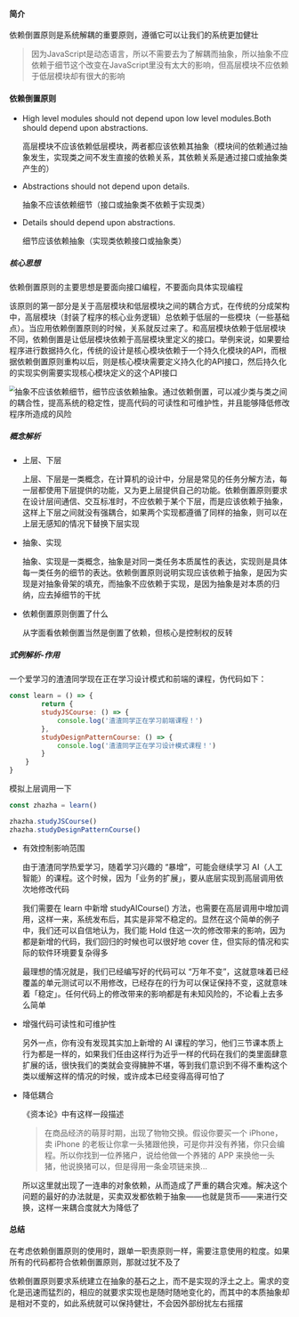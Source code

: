 #### 简介

依赖倒置原则是系统解耦的重要原则，遵循它可以让我们的系统更加健壮

> 因为JavaScript是动态语言，所以不需要去为了解耦而抽象，所以抽象不应依赖于细节这个改变在JavaScript里没有太大的影响，但高层模块不应依赖于低层模块却有很大的影响





#### 依赖倒置原则

* High level modules should not depend upon low level modules.Both should depend upon abstractions. 

  高层模块不应该依赖低层模块，两者都应该依赖其抽象（模块间的依赖通过抽象发生，实现类之间不发生直接的依赖关系，其依赖关系是通过接口或抽象类产生的）

* Abstractions should not depend upon details. 

  抽象不应该依赖细节（接口或抽象类不依赖于实现类）

* Details should depend upon abstractions. 

  细节应该依赖抽象（实现类依赖接口或抽象类）



##### 核心思想

依赖倒置原则的主要思想是要面向接口编程，不要面向具体实现编程

该原则的第一部分是关于高层模块和低层模块之间的耦合方式，在传统的分成架构中，高层模块（封装了程序的核心业务逻辑）总依赖于低层的一些模块（一些基础点）。当应用依赖倒置原则的时候，关系就反过来了。和高层模块依赖于低层模块不同，依赖倒置是让低层模块依赖于高层模块里定义的接口。举例来说，如果要给程序进行数据持久化，传统的设计是核心模块依赖于一个持久化模块的API，而根据依赖倒置原则重构以后，则是核心模块需要定义持久化的API接口，然后持久化的实现实例需要实现核心模块定义的这个API接口

<img src="https://qiniu-image.qtshe.com/0CD83296.png" style="zoom:60%;float:left;" />

抽象不应该依赖细节，细节应该依赖抽象。通过依赖倒置，可以减少类与类之间的耦合性，提高系统的稳定性，提高代码的可读性和可维护性，并且能够降低修改程序所造成的风险



##### 概念解析

* 上层、下层

  上层、下层是一类概念，在计算机的设计中，分层是常见的任务分解方法，每一层都使用下层提供的功能，又为更上层提供自己的功能。依赖倒置原则要求在设计层间通信、交互标准时，不应依赖于某个下层，而是应该依赖于抽象，这样上下层之间就没有强耦合，如果两个实现都遵循了同样的抽象，则可以在上层无感知的情况下替换下层实现

* 抽象、实现

  抽象、实现是一类概念，抽象是对同一类任务本质属性的表达，实现则是具体每一类任务的细节的表达。依赖倒置原则说明实现应该依赖于抽象，是因为实现是对抽象骨架的填充，而抽象不应依赖于实现，是因为抽象是对本质的归纳，应去掉细节的干扰

* 依赖倒置原则倒置了什么

  从字面看依赖倒置当然是倒置了依赖，但核心是控制权的反转



##### 式例解析-作用

一个爱学习的渣渣同学现在正在学习设计模式和前端的课程，伪代码如下：

```js
const learn = () => {
		return {
        studyJSCourse: () => {
        	console.log('渣渣同学正在学习前端课程！')
        },
        studyDesignPatternCourse: () => {
        	console.log('渣渣同学正在学习设计模式课程！')
        }
    }
}
```

模拟上层调用一下

```js
const zhazha = learn()

zhazha.studyJSCourse()
zhazha.studyDesignPatternCourse()
```

* 有效控制影响范围

  由于渣渣同学热爱学习，随着学习兴趣的 “暴增”，可能会继续学习 AI（人工智能）的课程。这个时候，因为「业务的扩展」，要从底层实现到高层调用依次地修改代码

  我们需要在 learn 中新增 studyAICourse() 方法，也需要在高层调用中增加调用，这样一来，系统发布后，其实是非常不稳定的。显然在这个简单的例子中，我们还可以自信地认为，我们能 Hold 住这一次的修改带来的影响，因为都是新增的代码，我们回归的时候也可以很好地 cover 住，但实际的情况和实际的软件环境要复杂得多

  最理想的情况就是，我们已经编写好的代码可以 “万年不变”，这就意味着已经覆盖的单元测试可以不用修改，已经存在的行为可以保证保持不变，这就意味着「稳定」。任何代码上的修改带来的影响都是有未知风险的，不论看上去多么简单

  

* 增强代码可读性和可维护性

  另外一点，你有没有发现其实加上新增的 AI 课程的学习，他们三节课本质上行为都是一样的，如果我们任由这样行为近乎一样的代码在我们的类里面肆意扩展的话，很快我们的类就会变得臃肿不堪，等到我们意识到不得不重构这个类以缓解这样的情况的时候，或许成本已经变得高得可怕了



* 降低耦合

  《资本论》中有这样一段描述

  >  在商品经济的萌芽时期，出现了物物交换。假设你要买一个 iPhone，卖 iPhone 的老板让你拿一头猪跟他换，可是你并没有养猪，你只会编程。所以你找到一位养猪户，说给他做一个养猪的 APP 来换他一头猪，他说换猪可以，但是得用一条金项链来换... 

  所以这里就出现了一连串的对象依赖，从而造成了严重的耦合灾难。解决这个问题的最好的办法就是，买卖双发都依赖于抽象——也就是货币——来进行交换，这样一来耦合度就大为降低了





#### 总结

在考虑依赖倒置原则的使用时，跟单一职责原则一样，需要注意使用的粒度。如果所有的代码都符合依赖倒置原则，那就过犹不及了

依赖倒置原则要求系统建立在抽象的基石之上，而不是实现的浮土之上。需求的变化是迅速而猛烈的，相应的就要求实现也是随时随地变化的，而其中的本质抽象却是相对不变的，如此系统就可以保持健壮，不会因外部纷扰左右摇摆


